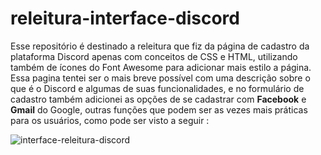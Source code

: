# releitura-interface-discord
Esse repositório é destinado a releitura que fiz da página de cadastro da plataforma Discord apenas com conceitos de CSS e HTML, utilizando também de ícones do Font Awesome para adicionar mais estilo a página.
Essa pagina tentei ser o mais breve possível com uma descrição sobre o que é o Discord e algumas de suas funcionalidades, e no formulário de cadastro também adicionei as opções de 
se cadastrar com **Facebook** e **Gmail** do Google, outras funções que podem ser as vezes mais práticas para os usuários, como pode ser visto a seguir : 

  
![interface-releitura-discord](https://user-images.githubusercontent.com/66711378/85910667-89cd6a80-b7f6-11ea-8ac7-fb5c7c10ebe0.png)

